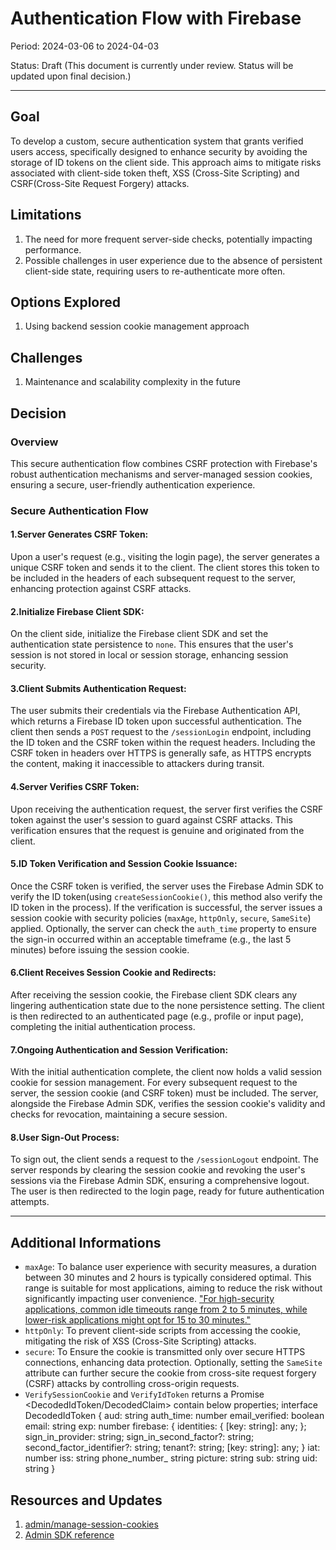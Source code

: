 # Authentication Flow with Firebase

Period: 2024-03-06 to 2024-04-03

Status: Draft (This document is currently under review. Status will be updated upon final decision.)

***

## Goal
To develop a custom, secure authentication system that grants verified users access, specifically designed to enhance security by avoiding the storage of ID tokens on the client side. This approach aims to mitigate risks associated with client-side token theft, XSS (Cross-Site Scripting) and CSRF(Cross-Site Request Forgery) attacks.

## Limitations
1. The need for more frequent server-side checks, potentially impacting performance.
2. Possible challenges in user experience due to the absence of persistent client-side state, requiring users to re-authenticate more often.

## Options Explored
1. Using backend session cookie management approach

## Challenges
1. Maintenance and scalability complexity in the future


## Decision

### Overview
This secure authentication flow combines CSRF protection with Firebase's robust authentication mechanisms and server-managed session cookies, ensuring a secure, user-friendly authentication experience.
### Secure Authentication Flow
#### 1.Server Generates CSRF Token:

Upon a user's request (e.g., visiting the login page), the server generates a unique CSRF token and sends it to the client. The client stores this token to be included in the headers of each subsequent request to the server, enhancing protection against CSRF attacks.

#### 2.Initialize Firebase Client SDK:

On the client side, initialize the Firebase client SDK and set the authentication state persistence to `none`. This ensures that the user's session is not stored in local or session storage, enhancing session security.

#### 3.Client Submits Authentication Request:

The user submits their credentials via the Firebase Authentication API, which returns a Firebase ID token upon successful authentication. The client then sends a `POST` request to the `/sessionLogin` endpoint, including the ID token and the CSRF token within the request headers. Including the CSRF token in headers over HTTPS is generally safe, as HTTPS encrypts the content, making it inaccessible to attackers during transit.

#### 4.Server Verifies CSRF Token:

Upon receiving the authentication request, the server first verifies the CSRF token against the user's session to guard against CSRF attacks. This verification ensures that the request is genuine and originated from the client.

#### 5.ID Token Verification and Session Cookie Issuance:

Once the CSRF token is verified, the server uses the Firebase Admin SDK to verify the ID token(using `createSessionCookie()`, this method also verify the ID token in the process). If the verification is successful, the server issues a session cookie with security policies (`maxAge`, `httpOnly`, `secure`, `SameSite`) applied. Optionally, the server can check the `auth_time` property to ensure the sign-in occurred within an acceptable timeframe (e.g., the last 5 minutes) before issuing the session cookie.

#### 6.Client Receives Session Cookie and Redirects:

After receiving the session cookie, the Firebase client SDK clears any lingering authentication state due to the none persistence setting. The client is then redirected to an authenticated page (e.g., profile or input page), completing the initial authentication process.

#### 7.Ongoing Authentication and Session Verification:

With the initial authentication complete, the client now holds a valid session cookie for session management. For every subsequent request to the server, the session cookie (and CSRF token) must be included. The server, alongside the Firebase Admin SDK, verifies the session cookie's validity and checks for revocation, maintaining a secure session.

#### 8.User Sign-Out Process:

To sign out, the client sends a request to the `/sessionLogout` endpoint. The server responds by clearing the session cookie and revoking the user's sessions via the Firebase Admin SDK, ensuring a comprehensive logout. The user is then redirected to the login page, ready for future authentication attempts.

***
## Additional Informations
- `maxAge`: To balance user experience with security measures, a duration between 30 minutes and 2 hours is typically considered optimal. This range is suitable for most applications, aiming to reduce the risk without significantly impacting user convenience. ["For high-security applications, common idle timeouts range from 2 to 5 minutes, while lower-risk applications might opt for 15 to 30 minutes."](https://cheatsheetseries.owasp.org/cheatsheets/Session_Management_Cheat_Sheet.html#session-expiration)
- `httpOnly`: To prevent client-side scripts from accessing the cookie, mitigating the risk of XSS (Cross-Site Scripting) attacks. 
- `secure`: To Ensure the cookie is transmitted only over secure HTTPS connections, enhancing data protection. Optionally, setting the `SameSite` attribute can further secure the cookie from cross-site request forgery (CSRF) attacks by controlling cross-origin requests.
- `VerifySessionCookie` and `VerifyIdToken` returns a Promise <DecodedIdToken/DecodedClaim> contain below properties;
interface DecodedIdToken {
  aud: string
  auth_time: number
  email_verified: boolean
  email: string
  exp: number
  firebase: { identities: { [key: string]: any; }; sign_in_provider: string; sign_in_second_factor?: string; second_factor_identifier?: string; tenant?: string; [key: string]: any; }
  iat: number
  iss: string
  phone_number_ string
  picture: string
  sub: string
  uid: string
}

## Resources and Updates
1. [admin/manage-session-cookies](https://firebase.google.com/docs/auth/admin/manage-cookies)
2. [Admin SDK reference](https://firebase.google.com/docs/reference/admin/node/firebase-admin.auth.baseauth.md#baseauthverifysessioncookie)

